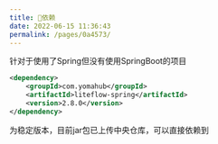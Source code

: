 ```yaml
---
title: 🧬依赖
date: 2022-06-15 11:36:43
permalink: /pages/0a4573/
---
```


针对于使用了Spring但没有使用SpringBoot的项目

```xml
<dependency>
	<groupId>com.yomahub</groupId>
    <artifactId>liteflow-spring</artifactId>
	<version>2.8.0</version>
</dependency>
```
为稳定版本，目前jar包已上传中央仓库，可以直接依赖到